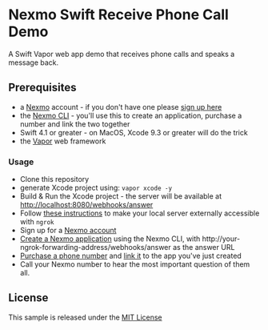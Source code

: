 # Nexmo Swift Receive Phone Call Demo

A Swift Vapor web app demo that receives phone calls and speaks a message back.


## Prerequisites

* a [Nexmo](https://dashboard.nexmo.com) account - if you don't have one please [sign up here](https://dashboard.nexmo.com/sign-up)
* the [Nexmo CLI](https://github.com/Nexmo/nexmo-cli) - you'll use this to create an application, purchase a number and link the two together
* Swift 4.1 or greater - on MacOS, Xcode 9.3 or greater will do the trick 
* the [Vapor](https://vapor.codes/) web framework


### Usage

* Clone this repository
* generate Xcode project using: `vapor xcode -y`
* Build & Run the Xcode project - the server will be available at [http://localhost:8080/webhooks/answer](http://localhost:8080/webhooks/answer)
* Follow [these instructions](https://www.nexmo.com/blog/2017/07/04/local-development-nexmo-ngrok-tunnel-dr/) to make your local server externally accessible with `ngrok`
* Sign up for a [Nexmo account](https://dashboard.nexmo.com/sign-up)
* [Create a Nexmo application](https://github.com/Nexmo/nexmo-cli#applications) using the Nexmo CLI, with http://your-ngrok-forwarding-address/webhooks/answer as the answer URL
* [Purchase a phone number](https://github.com/Nexmo/nexmo-cli#numbers) and [link it](https://github.com/Nexmo/nexmo-cli#linking) to the app you've just created
* Call your Nexmo number to hear the most important question of them all.

## License

This sample is released under the [MIT License](LICENSE)

